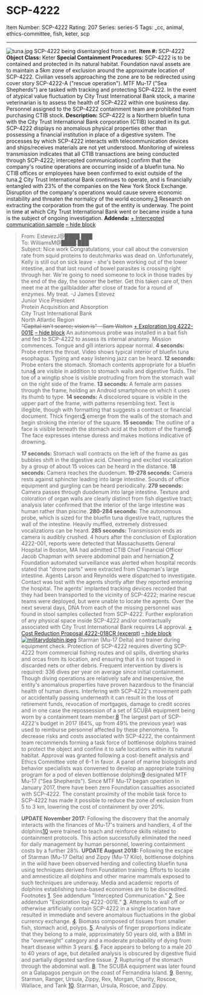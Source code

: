 # SCP-4222
Item Number: SCP-4222
Rating: 207
Series: series-5
Tags: _cc, animal, ethics-committee, fish, keter, scp

---

![tuna.jpg](https://scp-wiki.wdfiles.com/local--files/scp-4222/tuna.jpg)
SCP-4222 being disentangled from a net.
**Item #:** SCP-4222
**Object Class:** Keter
**Special Containment Procedures:** SCP-4222 is to be contained and protected in its natural habitat. Foundation naval assets are to maintain a 5km zone of exclusion around the approximate location of SCP-4222. Civilian vessels approaching the zone are to be redirected using cover story SCP-4222-A ("rescue operation").
MTF Mu-17 ("Sea Shepherds") are tasked with tracking and protecting SCP-4222.
In the event of atypical value fluctuation by City Trust International Bank stock, a marine veterinarian is to assess the health of SCP-4222 within one business day. Personnel assigned to the SCP-4222 containment team are prohibited from purchasing CTIB stock.
**Description:** SCP-4222 is a Northern bluefin tuna with the City Trust International Bank corporation (CTIB) located in its gut.
SCP-4222 displays no anomalous physical properties other than possessing a financial institution in place of a digestive system. The processes by which SCP-4222 interacts with telecommunication devices and ships/receives materials are not yet understood. Monitoring of wireless transmission indicates that all CTIB transactions are being conducted through SCP-4222; intercepted communications[1](javascript:;) confirm that the company's routine operations are occurring inside of a bluefin tuna. No CTIB offices or employees have been confirmed to exist outside of the tuna.[2](javascript:;)
City Trust International Bank continues to operate, and is financially entangled with 23% of the companies on the New York Stock Exchange. Disruption of the company's operations would cause severe economic instability and threaten the normalcy of the world economy.[3](javascript:;) Research on extracting the corporation from the gut of the entity is underway.
The point in time at which City Trust International Bank went or became inside a tuna is the subject of ongoing investigation.
**Addenda:**
[\+ Intercepted communication sample](javascript:;)
[– hide block](javascript:;)
> From: EstevezJ@████.███  
>  To: WilliamsM@████.███  
>  Subject: Nice work
> Congratulations, your call about the conversion rate from squid proteins to deutchmarks was dead on. Unfortunately, Kelly is still out on sick leave - she's been working out of the lower intestine, and that last round of bowel parasites is crossing right through her. We're going to need someone to lock in those trades by the end of the day, the sooner the better.
> Get this taken care of, then meet me at the gallbladder after close of trade for a round of enzymes. My treat.
> -J
> James Estevez  
>  Junior Vice President  
>  Protein Acquisition and Absorption  
>  City Trust International Bank  
>  North Atlantic Region  
>  ~~"Capital isn't scarce; vision is" - Sam Walton~~
[\+ Exploration log 4222-001E](javascript:;)
[– hide block](javascript:;)
An autonomous probe was installed in a bait fish and fed to SCP-4222 to assess its internal anatomy.
> Mission commences. Tongue and gill interiors appear normal.
> **4 seconds:** Probe enters the throat. Video shows typical interior of bluefin tuna esophagus. Typing and easy listening jazz can be heard.
> **12 seconds:** Probe enters the stomach. Stomach contents appropriate for a bluefin tuna[4](javascript:;) are visible in addition to stomach walls and digestive fluids. The toe of a wingtip shoe is visible protruding from from the stomach wall on the right side of the frame.
> **13 seconds:** A female arm passes through the frame, holding an Android smartphone on which it uses its thumb to type.
> **14 seconds:** A discolored square is visible in the upper part of the frame, with patterns resembling text. Text is illegible, though with formatting that suggests a contract or financial document. Thick fingers[5](javascript:;) emerge from the walls of the stomach and begin stroking the interior of the square.
> **15 seconds:** The outline of a face is visible beneath the stomach acid at the bottom of the frame[6](javascript:;). The face expresses intense duress and makes motions indicative of drowning.  
>    
>  **17 seconds:** Stomach wall contracts on the left of the frame as gas bubbles shift in the digestive acid. Cheering and excited vocalization by a group of about 15 voices can be heard in the distance.
> **18 seconds:** Camera reaches the duodenum.
> **19-278 seconds:** Camera rests against sphincter leading into large intestine. Sounds of office equipment and gurgling can be heard periodically.
> **279 seconds:** Camera passes through duodenum into large intestine. Texture and coloration of organ walls are clearly distinct from fish digestive tract; analysis later confirmed that the interior of the large intestine was human rather than piscine.
> **280-284 seconds:** The autonomous probe, which is sized for the bluefin tuna digestive tract, ruptures the wall of the intestine. Heavily muffled, extremely distressed vocalizations can be heard.
> **285 seconds:** Transmission ends as camera is audibly crushed.
4 hours after the conclusion of Exploration 4222-001, reports were detected that Massachusetts General Hospital in Boston, MA had admitted CTIB Chief Financial Officer Jacob Chapman with severe abdominal pain and herniation.[7](javascript:;) Foundation automated surveillance was alerted when hospital records stated that "drone parts" were extracted from Chapman's large intestine.
Agents Larson and Reynolds were dispatched to investigate. Contact was lost with the agents shortly after they reported entering the hospital. The agents' implanted tracking devices recorded that they had been transported to the vicinity of SCP-4222; marine rescue teams were deployed, but were unable to locate the agents. Over the next several days, DNA from each of the missing personnel was found in stool samples collected from SCP-4222.
Further exploration of any physical space inside SCP-4222 and/or contractually associated with City Trust International Bank requires L4 approval.
[\+ Cost Reduction Proposal 4222-018CR (excerpt)](javascript:;)
[– hide block](javascript:;)
[![militarydolphin.jpeg](https://scp-wiki.wdfiles.com/local--resized-images/scp-4222/militarydolphin.jpeg/medium.jpg)](https://scp-wiki.wdfiles.com/local--files/scp-4222/militarydolphin.jpeg)
Starman (Mu-17 Delta) and trainer during equipment check.
> Protection of SCP-4222 requires diverting SCP-4222 from commercial fishing routes and oil spills, diverting sharks and orcas from its location, and ensuring that it is not trapped in discarded nets or other debris. Frequent intervention by divers is required: 336 dives per year on average since initial containment.
> Though diving operations are relatively safe and inexpensive, the entity's anomalous properties have proven hazardous to the financial health of human divers. Interfering with SCP-4222's movement path or accidentally passing underneath it can result in the loss of retirement funds, revocation of mortgages, damage to credit scores and in one case the repossession of a set of SCUBA equipment being worn by a containment team member.[8](javascript:;) The largest part of SCP-4222's budget in 2017 (64%, up from 49% the previous year) was used to reimburse personnel affected by these phenomena.
> To decrease risks and costs associated with SCP-4222, the containment team recommends forming a task force of bottlenose dolphins trained to protect the object and confine it to safe locations within its natural habitat.
Approval was granted following a cost-benefit analysis and Ethics Committee vote of 6-1 in favor. A panel of marine biologists and behavior specialists was convened to develop an appropriate training program for a pod of eleven bottlenose dolphins[9](javascript:;) designated MTF Mu-17 ("Sea Shepherds").
Since MTF Mu-17 began operation in January 2017, there have been zero Foundation casualties associated with SCP-4222. The constant proximity of the mobile task force to SCP-4222 has made it possible to reduce the zone of exclusion from 5 to 3 km, lowering the cost of containment by over 20%.  

> **UPDATE November 2017:** Following the discovery that the anomaly interacts with the finances of Mu-17's trainers and handlers, 4 of the dolphins[10](javascript:;) were trained to teach and reinforce skills related to containment protocols. This action successfully eliminated the need for daily management by human personnel, lowering containment costs by a further 28%.
> **UPDATE August 2018:** Following the escape of Starman (Mu-17 Delta) and Zippy (Mu-17 Kilo), bottlenose dolphins in the wild have been observed herding and collecting bluefin tuna using techniques derived from Foundation training. Efforts to locate and amnesticize all dolphins and other marine mammals exposed to such techniques are underway.
> Media and academic reports of dolphins establishing tuna-based economies are to be discredited.
Footnotes
[1](javascript:;). See addendum "Intercepted Communication."
[2](javascript:;). See addendum "Exploration log 4222-001E."
[3](javascript:;). Attempts to wall off or otherwise artificially contain SCP-4222 in a single location have resulted in immediate and severe anomalous fluctuations in the global currency exchange.
[4](javascript:;). Biomass composed of tissues from smaller fish, stomach acid, polyps.
[5](javascript:;). Analysis of finger proportions indicate that they belong to a male, approximately 50 years old, with a BMI in the "overweight" category and a moderate probability of dying from heart disease within 3 years.
[6](javascript:;). Face appears to belong to a male 20 to 40 years of age, but detailed analysis is obscured by digestive fluid and partially digested sardine tissue.
[7](javascript:;). Rupturing of the stomach through the abdominal wall.
[8](javascript:;). The SCUBA equipment was later found on a Galapagos penguin on the coast of Fernandina Island.
[9](javascript:;). Benny, Starman, Ranger, Ursula, Zippy, Rex, Morgan, Charity, Roscoe, Wallace, and Tank
[10](javascript:;). Starman, Ursula, Roscoe, and Zippy.